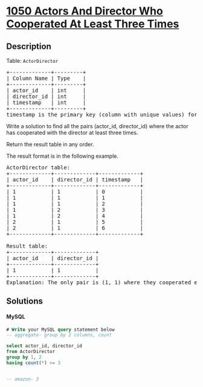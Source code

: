 # [1050 Actors And Director Who Cooperated At Least Three Times](https://leetcode.com/problems/actors-and-directors-who-cooperated-at-least-three-times/description)

## Description

<!-- description:start -->

<p>Table: <code>ActorDirector</code></p>
 <pre>
+-------------+---------+
| Column Name | Type    |
+-------------+---------+
| actor_id    | int     |
| director_id | int     |
| timestamp   | int     |
+-------------+---------+
timestamp is the primary key (column with unique values) for this table.
</pre>
 

Write a solution to find all the pairs (actor_id, director_id) where the actor has cooperated with the director at least three times.

Return the result table in any order.

The result format is in the following example.


<pre>
ActorDirector table:
+-------------+-------------+-------------+
| actor_id    | director_id | timestamp   |
+-------------+-------------+-------------+
| 1           | 1           | 0           |
| 1           | 1           | 1           |
| 1           | 1           | 2           |
| 1           | 2           | 3           |
| 1           | 2           | 4           |
| 2           | 1           | 5           |
| 2           | 1           | 6           |
+-------------+-------------+-------------+

Result table:
+-------------+-------------+
| actor_id    | director_id |
+-------------+-------------+
| 1           | 1           |
+-------------+-------------+
Explanation: The only pair is (1, 1) where they cooperated exactly 3 times.
</pre>

<!-- description:end -->

## Solutions

<!-- solution:start -->

<!-- tabs:start -->

#### MySQL

```sql
# Write your MySQL query statement below
-- aggregate- group by 2 columns, count

select actor_id, director_id
from ActorDirector
group by 1, 2
having count(*) >= 3


-- amazon- 3
```

<!-- tabs:end -->

<!-- solution:end -->

